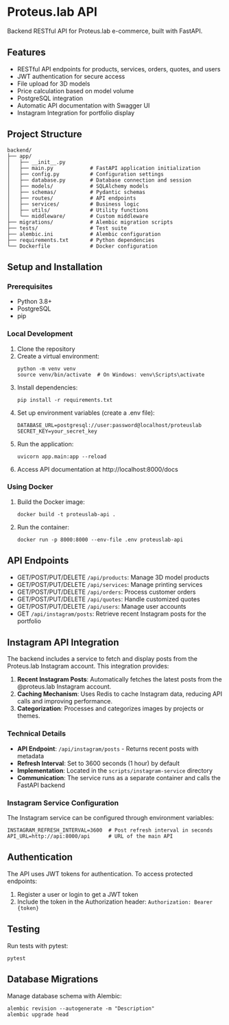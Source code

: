 
# Proteus.lab API

Backend RESTful API for Proteus.lab e-commerce, built with FastAPI.

## Features

- RESTful API endpoints for products, services, orders, quotes, and users
- JWT authentication for secure access
- File upload for 3D models
- Price calculation based on model volume
- PostgreSQL integration
- Automatic API documentation with Swagger UI
- Instagram Integration for portfolio display

## Project Structure

```
backend/
├── app/
│   ├── __init__.py
│   ├── main.py            # FastAPI application initialization
│   ├── config.py          # Configuration settings
│   ├── database.py        # Database connection and session
│   ├── models/            # SQLAlchemy models
│   ├── schemas/           # Pydantic schemas
│   ├── routes/            # API endpoints
│   ├── services/          # Business logic
│   ├── utils/             # Utility functions
│   └── middleware/        # Custom middleware
├── migrations/            # Alembic migration scripts
├── tests/                 # Test suite
├── alembic.ini            # Alembic configuration
├── requirements.txt       # Python dependencies
└── Dockerfile             # Docker configuration
```

## Setup and Installation

### Prerequisites

- Python 3.8+
- PostgreSQL
- pip

### Local Development

1. Clone the repository
2. Create a virtual environment:
   ```
   python -m venv venv
   source venv/bin/activate  # On Windows: venv\Scripts\activate
   ```
3. Install dependencies:
   ```
   pip install -r requirements.txt
   ```
4. Set up environment variables (create a .env file):
   ```
   DATABASE_URL=postgresql://user:password@localhost/proteuslab
   SECRET_KEY=your_secret_key
   ```
5. Run the application:
   ```
   uvicorn app.main:app --reload
   ```
6. Access API documentation at http://localhost:8000/docs

### Using Docker

1. Build the Docker image:
   ```
   docker build -t proteuslab-api .
   ```
2. Run the container:
   ```
   docker run -p 8000:8000 --env-file .env proteuslab-api
   ```

## API Endpoints

- GET/POST/PUT/DELETE `/api/products`: Manage 3D model products
- GET/POST/PUT/DELETE `/api/services`: Manage printing services
- GET/POST/PUT/DELETE `/api/orders`: Process customer orders
- GET/POST/PUT/DELETE `/api/quotes`: Handle customized quotes
- GET/POST/PUT/DELETE `/api/users`: Manage user accounts
- GET `/api/instagram/posts`: Retrieve recent Instagram posts for the portfolio

## Instagram API Integration

The backend includes a service to fetch and display posts from the Proteus.lab Instagram account. This integration provides:

1. **Recent Instagram Posts**: Automatically fetches the latest posts from the @proteus.lab Instagram account.
2. **Caching Mechanism**: Uses Redis to cache Instagram data, reducing API calls and improving performance.
3. **Categorization**: Processes and categorizes images by projects or themes.

### Technical Details

- **API Endpoint**: `/api/instagram/posts` - Returns recent posts with metadata
- **Refresh Interval**: Set to 3600 seconds (1 hour) by default
- **Implementation**: Located in the `scripts/instagram-service` directory
- **Communication**: The service runs as a separate container and calls the FastAPI backend

### Instagram Service Configuration

The Instagram service can be configured through environment variables:
```
INSTAGRAM_REFRESH_INTERVAL=3600  # Post refresh interval in seconds
API_URL=http://api:8000/api      # URL of the main API
```

## Authentication

The API uses JWT tokens for authentication. To access protected endpoints:

1. Register a user or login to get a JWT token
2. Include the token in the Authorization header: `Authorization: Bearer {token}`

## Testing

Run tests with pytest:
```
pytest
```

## Database Migrations

Manage database schema with Alembic:
```
alembic revision --autogenerate -m "Description"
alembic upgrade head
```
